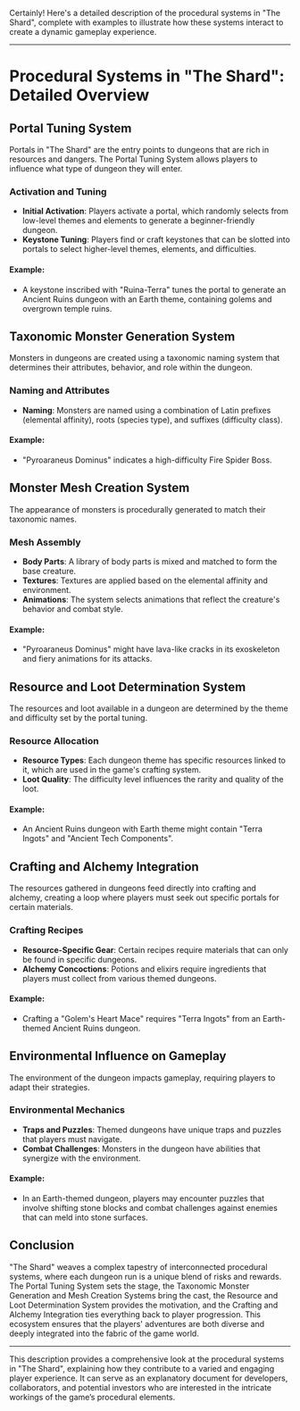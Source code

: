 Certainly! Here's a detailed description of the procedural systems in "The Shard", complete with examples to illustrate how these systems interact to create a dynamic gameplay experience.

---

# Procedural Systems in "The Shard": Detailed Overview

## Portal Tuning System

Portals in "The Shard" are the entry points to dungeons that are rich in resources and dangers. The Portal Tuning System allows players to influence what type of dungeon they will enter.

### Activation and Tuning

- **Initial Activation**: Players activate a portal, which randomly selects from low-level themes and elements to generate a beginner-friendly dungeon.
- **Keystone Tuning**: Players find or craft keystones that can be slotted into portals to select higher-level themes, elements, and difficulties.

#### Example:

- A keystone inscribed with "Ruina-Terra" tunes the portal to generate an Ancient Ruins dungeon with an Earth theme, containing golems and overgrown temple ruins.

## Taxonomic Monster Generation System

Monsters in dungeons are created using a taxonomic naming system that determines their attributes, behavior, and role within the dungeon.

### Naming and Attributes

- **Naming**: Monsters are named using a combination of Latin prefixes (elemental affinity), roots (species type), and suffixes (difficulty class).

#### Example:

- "Pyroaraneus Dominus" indicates a high-difficulty Fire Spider Boss.

## Monster Mesh Creation System

The appearance of monsters is procedurally generated to match their taxonomic names.

### Mesh Assembly

- **Body Parts**: A library of body parts is mixed and matched to form the base creature.
- **Textures**: Textures are applied based on the elemental affinity and environment.
- **Animations**: The system selects animations that reflect the creature's behavior and combat style.

#### Example:

- "Pyroaraneus Dominus" might have lava-like cracks in its exoskeleton and fiery animations for its attacks.

## Resource and Loot Determination System

The resources and loot available in a dungeon are determined by the theme and difficulty set by the portal tuning.

### Resource Allocation

- **Resource Types**: Each dungeon theme has specific resources linked to it, which are used in the game's crafting system.
- **Loot Quality**: The difficulty level influences the rarity and quality of the loot.

#### Example:

- An Ancient Ruins dungeon with Earth theme might contain "Terra Ingots" and "Ancient Tech Components".

## Crafting and Alchemy Integration

The resources gathered in dungeons feed directly into crafting and alchemy, creating a loop where players must seek out specific portals for certain materials.

### Crafting Recipes

- **Resource-Specific Gear**: Certain recipes require materials that can only be found in specific dungeons.
- **Alchemy Concoctions**: Potions and elixirs require ingredients that players must collect from various themed dungeons.

#### Example:

- Crafting a "Golem's Heart Mace" requires "Terra Ingots" from an Earth-themed Ancient Ruins dungeon.

## Environmental Influence on Gameplay

The environment of the dungeon impacts gameplay, requiring players to adapt their strategies.

### Environmental Mechanics

- **Traps and Puzzles**: Themed dungeons have unique traps and puzzles that players must navigate.
- **Combat Challenges**: Monsters in the dungeon have abilities that synergize with the environment.

#### Example:

- In an Earth-themed dungeon, players may encounter puzzles that involve shifting stone blocks and combat challenges against enemies that can meld into stone surfaces.

## Conclusion

"The Shard" weaves a complex tapestry of interconnected procedural systems, where each dungeon run is a unique blend of risks and rewards. The Portal Tuning System sets the stage, the Taxonomic Monster Generation and Mesh Creation Systems bring the cast, the Resource and Loot Determination System provides the motivation, and the Crafting and Alchemy Integration ties everything back to player progression. This ecosystem ensures that the players' adventures are both diverse and deeply integrated into the fabric of the game world.

---

This description provides a comprehensive look at the procedural systems in "The Shard", explaining how they contribute to a varied and engaging player experience. It can serve as an explanatory document for developers, collaborators, and potential investors who are interested in the intricate workings of the game’s procedural elements.
